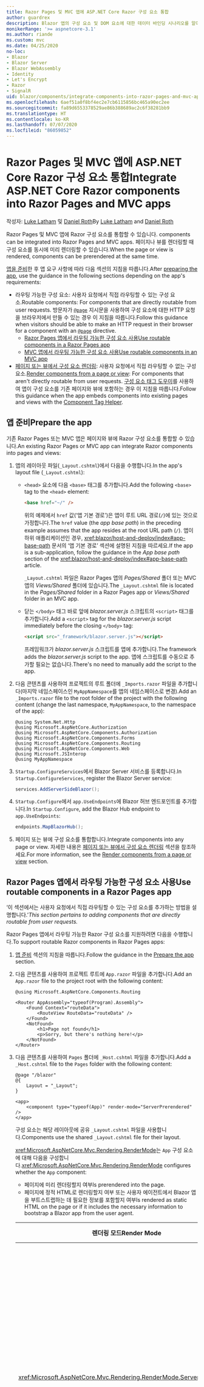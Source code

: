 ```yaml
---
title: Razor Pages 및 MVC 앱에 ASP.NET Core Razor 구성 요소 통합
author: guardrex
description: Blazor 앱의 구성 요소 및 DOM 요소에 대한 데이터 바인딩 시나리오를 알아봅니다.
monikerRange: '>= aspnetcore-3.1'
ms.author: riande
ms.custom: mvc
ms.date: 04/25/2020
no-loc:
- Blazor
- Blazor Server
- Blazor WebAssembly
- Identity
- Let's Encrypt
- Razor
- SignalR
uid: blazor/components/integrate-components-into-razor-pages-and-mvc-apps
ms.openlocfilehash: 6aef51a0f8bf4ec2e7cb6115856bc465a90ec2ee
ms.sourcegitcommit: fa89d6553378529ae86b388689ac2c6f38281bb9
ms.translationtype: HT
ms.contentlocale: ko-KR
ms.lasthandoff: 07/07/2020
ms.locfileid: "86059852"
---
```

# <a name="integrate-aspnet-core-razor-components-into-razor-pages-and-mvc-apps"></a><span data-ttu-id="ece68-103">Razor Pages 및 MVC 앱에 ASP.NET Core Razor 구성 요소 통합</span><span class="sxs-lookup"><span data-stu-id="ece68-103">Integrate ASP.NET Core Razor components into Razor Pages and MVC apps</span></span>

<span data-ttu-id="ece68-104">작성자: [Luke Latham](https://github.com/guardrex) 및 [Daniel Roth](https://github.com/danroth27)</span><span class="sxs-lookup"><span data-stu-id="ece68-104">By [Luke Latham](https://github.com/guardrex) and [Daniel Roth](https://github.com/danroth27)</span></span>

Razor<span data-ttu-id="ece68-105"> Pages 및 MVC 앱에 Razor 구성 요소를 통합할 수 있습니다.</span><span class="sxs-lookup"><span data-stu-id="ece68-105"> components can be integrated into Razor Pages and MVC apps.</span></span> <span data-ttu-id="ece68-106">페이지나 뷰를 렌더링할 때 구성 요소를 동시에 미리 렌더링할 수 있습니다.</span><span class="sxs-lookup"><span data-stu-id="ece68-106">When the page or view is rendered, components can be prerendered at the same time.</span></span>

<span data-ttu-id="ece68-107">[앱을 준비](#prepare-the-app)한 후 앱 요구 사항에 따라 다음 섹션의 지침을 따릅니다.</span><span class="sxs-lookup"><span data-stu-id="ece68-107">After [preparing the app](#prepare-the-app), use the guidance in the following sections depending on the app's requirements:</span></span>

* <span data-ttu-id="ece68-108">라우팅 가능한 구성 요소: 사용자 요청에서 직접 라우팅할 수 있는 구성 요소.</span><span class="sxs-lookup"><span data-stu-id="ece68-108">Routable components: For components that are directly routable from user requests.</span></span> <span data-ttu-id="ece68-109">방문자가 [`@page`](xref:mvc/views/razor#page) 지시문을 사용하여 구성 요소에 대한 HTTP 요청을 브라우저에서 만들 수 있는 경우 이 지침을 따릅니다.</span><span class="sxs-lookup"><span data-stu-id="ece68-109">Follow this guidance when visitors should be able to make an HTTP request in their browser for a component with an [`@page`](xref:mvc/views/razor#page) directive.</span></span>
  * <span data-ttu-id="ece68-110">[Razor Pages 앱에서 라우팅 가능한 구성 요소 사용](#use-routable-components-in-a-razor-pages-app)</span><span class="sxs-lookup"><span data-stu-id="ece68-110">[Use routable components in a Razor Pages app](#use-routable-components-in-a-razor-pages-app)</span></span>
  * [<span data-ttu-id="ece68-111">MVC 앱에서 라우팅 가능한 구성 요소 사용</span><span class="sxs-lookup"><span data-stu-id="ece68-111">Use routable components in an MVC app</span></span>](#use-routable-components-in-an-mvc-app)
* <span data-ttu-id="ece68-112">[페이지 또는 뷰에서 구성 요소 렌더링](#render-components-from-a-page-or-view): 사용자 요청에서 직접 라우팅할 수 없는 구성 요소.</span><span class="sxs-lookup"><span data-stu-id="ece68-112">[Render components from a page or view](#render-components-from-a-page-or-view): For components that aren't directly routable from user requests.</span></span> <span data-ttu-id="ece68-113">[구성 요소 태그 도우미](xref:mvc/views/tag-helpers/builtin-th/component-tag-helper)를 사용하여 앱이 구성 요소를 기존 페이지와 뷰에 포함하는 경우 이 지침을 따릅니다.</span><span class="sxs-lookup"><span data-stu-id="ece68-113">Follow this guidance when the app embeds components into existing pages and views with the [Component Tag Helper](xref:mvc/views/tag-helpers/builtin-th/component-tag-helper).</span></span>

## <a name="prepare-the-app"></a><span data-ttu-id="ece68-114">앱 준비</span><span class="sxs-lookup"><span data-stu-id="ece68-114">Prepare the app</span></span>

<span data-ttu-id="ece68-115">기존 Razor Pages 또는 MVC 앱은 페이지와 뷰에 Razor 구성 요소를 통합할 수 있습니다.</span><span class="sxs-lookup"><span data-stu-id="ece68-115">An existing Razor Pages or MVC app can integrate Razor components into pages and views:</span></span>

1. <span data-ttu-id="ece68-116">앱의 레이아웃 파일(`_Layout.cshtml`)에서 다음을 수행합니다.</span><span class="sxs-lookup"><span data-stu-id="ece68-116">In the app's layout file (`_Layout.cshtml`):</span></span>

   * <span data-ttu-id="ece68-117">`<head>` 요소에 다음 `<base>` 태그를 추가합니다.</span><span class="sxs-lookup"><span data-stu-id="ece68-117">Add the following `<base>` tag to the `<head>` element:</span></span>

     ```html
     <base href="~/" />
     ```

     <span data-ttu-id="ece68-118">위의 예제에서 `href` 값(‘앱 기본 경로’)은 앱이 루트 URL 경로(`/`)에 있는 것으로 가정합니다.</span><span class="sxs-lookup"><span data-stu-id="ece68-118">The `href` value (the *app base path*) in the preceding example assumes that the app resides at the root URL path (`/`).</span></span> <span data-ttu-id="ece68-119">앱이 하위 애플리케이션인 경우, <xref:blazor/host-and-deploy/index#app-base-path> 문서의 ‘앱 기본 경로’ 섹션에 설명된 지침을 따르세요.</span><span class="sxs-lookup"><span data-stu-id="ece68-119">If the app is a sub-application, follow the guidance in the *App base path* section of the <xref:blazor/host-and-deploy/index#app-base-path> article.</span></span>

     <span data-ttu-id="ece68-120">`_Layout.cshtml` 파일은 Razor Pages 앱의 *Pages/Shared* 폴더 또는 MVC 앱의 *Views/Shared* 폴더에 있습니다.</span><span class="sxs-lookup"><span data-stu-id="ece68-120">The `_Layout.cshtml` file is located in the *Pages/Shared* folder in a Razor Pages app or *Views/Shared* folder in an MVC app.</span></span>

   * <span data-ttu-id="ece68-121">닫는 `</body>` 태그 바로 앞에 *blazor.server.js* 스크립트의 `<script>` 태그를 추가합니다.</span><span class="sxs-lookup"><span data-stu-id="ece68-121">Add a `<script>` tag for the *blazor.server.js* script immediately before the closing `</body>` tag:</span></span>

     ```html
     <script src="_framework/blazor.server.js"></script>
     ```

     <span data-ttu-id="ece68-122">프레임워크가 *blazor.server.js* 스크립트를 앱에 추가합니다.</span><span class="sxs-lookup"><span data-stu-id="ece68-122">The framework adds the *blazor.server.js* script to the app.</span></span> <span data-ttu-id="ece68-123">앱에 스크립트를 수동으로 추가할 필요는 없습니다.</span><span class="sxs-lookup"><span data-stu-id="ece68-123">There's no need to manually add the script to the app.</span></span>

1. <span data-ttu-id="ece68-124">다음 콘텐츠를 사용하여 프로젝트의 루트 폴더에 `_Imports.razor` 파일을 추가합니다(마지막 네임스페이스인 `MyAppNamespace`를 앱의 네임스페이스로 변경).</span><span class="sxs-lookup"><span data-stu-id="ece68-124">Add an `_Imports.razor` file to the root folder of the project with the following content (change the last namespace, `MyAppNamespace`, to the namespace of the app):</span></span>

   ```razor
   @using System.Net.Http
   @using Microsoft.AspNetCore.Authorization
   @using Microsoft.AspNetCore.Components.Authorization
   @using Microsoft.AspNetCore.Components.Forms
   @using Microsoft.AspNetCore.Components.Routing
   @using Microsoft.AspNetCore.Components.Web
   @using Microsoft.JSInterop
   @using MyAppNamespace
   ```

1. <span data-ttu-id="ece68-125">`Startup.ConfigureServices`에서 Blazor Server 서비스를 등록합니다.</span><span class="sxs-lookup"><span data-stu-id="ece68-125">In `Startup.ConfigureServices`, register the Blazor Server service:</span></span>

   ```csharp
   services.AddServerSideBlazor();
   ```

1. <span data-ttu-id="ece68-126">`Startup.Configure`에서 `app.UseEndpoints`에 Blazor 허브 엔드포인트를 추가합니다.</span><span class="sxs-lookup"><span data-stu-id="ece68-126">In `Startup.Configure`, add the Blazor Hub endpoint to `app.UseEndpoints`:</span></span>

   ```csharp
   endpoints.MapBlazorHub();
   ```

1. <span data-ttu-id="ece68-127">페이지 또는 뷰에 구성 요소를 통합합니다.</span><span class="sxs-lookup"><span data-stu-id="ece68-127">Integrate components into any page or view.</span></span> <span data-ttu-id="ece68-128">자세한 내용은 [페이지 또는 뷰에서 구성 요소 렌더링](#render-components-from-a-page-or-view) 섹션을 참조하세요.</span><span class="sxs-lookup"><span data-stu-id="ece68-128">For more information, see the [Render components from a page or view](#render-components-from-a-page-or-view) section.</span></span>

## <a name="use-routable-components-in-a-razor-pages-app"></a><span data-ttu-id="ece68-129">Razor Pages 앱에서 라우팅 가능한 구성 요소 사용</span><span class="sxs-lookup"><span data-stu-id="ece68-129">Use routable components in a Razor Pages app</span></span>

<span data-ttu-id="ece68-130">‘이 섹션에서는 사용자 요청에서 직접 라우팅할 수 있는 구성 요소를 추가하는 방법을 설명합니다.’</span><span class="sxs-lookup"><span data-stu-id="ece68-130">*This section pertains to adding components that are directly routable from user requests.*</span></span>

<span data-ttu-id="ece68-131">Razor Pages 앱에서 라우팅 가능한 Razor 구성 요소를 지원하려면 다음을 수행합니다.</span><span class="sxs-lookup"><span data-stu-id="ece68-131">To support routable Razor components in Razor Pages apps:</span></span>

1. <span data-ttu-id="ece68-132">[앱 준비](#prepare-the-app) 섹션의 지침을 따릅니다.</span><span class="sxs-lookup"><span data-stu-id="ece68-132">Follow the guidance in the [Prepare the app](#prepare-the-app) section.</span></span>

1. <span data-ttu-id="ece68-133">다음 콘텐츠를 사용하여 프로젝트 루트에 `App.razor` 파일을 추가합니다.</span><span class="sxs-lookup"><span data-stu-id="ece68-133">Add an `App.razor` file to the project root with the following content:</span></span>

   ```razor
   @using Microsoft.AspNetCore.Components.Routing

   <Router AppAssembly="typeof(Program).Assembly">
       <Found Context="routeData">
           <RouteView RouteData="routeData" />
       </Found>
       <NotFound>
           <h1>Page not found</h1>
           <p>Sorry, but there's nothing here!</p>
       </NotFound>
   </Router>
   ```

1. <span data-ttu-id="ece68-134">다음 콘텐츠를 사용하여 `Pages` 폴더에 `_Host.cshtml` 파일을 추가합니다.</span><span class="sxs-lookup"><span data-stu-id="ece68-134">Add a `_Host.cshtml` file to the `Pages` folder with the following content:</span></span>

   ```cshtml
   @page "/blazor"
   @{
       Layout = "_Layout";
   }

   <app>
       <component type="typeof(App)" render-mode="ServerPrerendered" />
   </app>
   ```

   <span data-ttu-id="ece68-135">구성 요소는 해당 레이아웃에 공유 `_Layout.cshtml` 파일을 사용합니다.</span><span class="sxs-lookup"><span data-stu-id="ece68-135">Components use the shared `_Layout.cshtml` file for their layout.</span></span>

   <span data-ttu-id="ece68-136"><xref:Microsoft.AspNetCore.Mvc.Rendering.RenderMode>는 `App` 구성 요소에 대해 다음을 구성합니다.</span><span class="sxs-lookup"><span data-stu-id="ece68-136"><xref:Microsoft.AspNetCore.Mvc.Rendering.RenderMode> configures whether the `App` component:</span></span>

   * <span data-ttu-id="ece68-137">페이지에 미리 렌더링할지 여부</span><span class="sxs-lookup"><span data-stu-id="ece68-137">Is prerendered into the page.</span></span>
   * <span data-ttu-id="ece68-138">페이지에 정적 HTML로 렌더링할지 여부 또는 사용자 에이전트에서 Blazor 앱을 부트스트랩하는 데 필요한 정보를 포함할지 여부</span><span class="sxs-lookup"><span data-stu-id="ece68-138">Is rendered as static HTML on the page or if it includes the necessary information to bootstrap a Blazor app from the user agent.</span></span>

   | <span data-ttu-id="ece68-139">렌더링 모드</span><span class="sxs-lookup"><span data-stu-id="ece68-139">Render Mode</span></span> | <span data-ttu-id="ece68-140">설명</span><span class="sxs-lookup"><span data-stu-id="ece68-140">Description</span></span> |
   | ----------- | ----------- |
   | <xref:Microsoft.AspNetCore.Mvc.Rendering.RenderMode.ServerPrerendered> | <span data-ttu-id="ece68-141">`App` 구성 요소를 정적 HTML에 렌더링하고 Blazor Server 앱의 마커를 포함합니다.</span><span class="sxs-lookup"><span data-stu-id="ece68-141">Renders the `App` component into static HTML and includes a marker for a Blazor Server app.</span></span> <span data-ttu-id="ece68-142">사용자 에이전트를 시작할 때 이 표식은 Blazor 앱을 부트스트랩하는 데 사용됩니다.</span><span class="sxs-lookup"><span data-stu-id="ece68-142">When the user-agent starts, this marker is used to bootstrap a Blazor app.</span></span> |
   | <xref:Microsoft.AspNetCore.Mvc.Rendering.RenderMode.Server> | <span data-ttu-id="ece68-143">Blazor Server 앱의 마커를 렌더링합니다.</span><span class="sxs-lookup"><span data-stu-id="ece68-143">Renders a marker for a Blazor Server app.</span></span> <span data-ttu-id="ece68-144">`App` 구성 요소의 출력은 포함되지 않습니다.</span><span class="sxs-lookup"><span data-stu-id="ece68-144">Output from the `App` component isn't included.</span></span> <span data-ttu-id="ece68-145">사용자 에이전트를 시작할 때 이 표식은 Blazor 앱을 부트스트랩하는 데 사용됩니다.</span><span class="sxs-lookup"><span data-stu-id="ece68-145">When the user-agent starts, this marker is used to bootstrap a Blazor app.</span></span> |
   | <xref:Microsoft.AspNetCore.Mvc.Rendering.RenderMode.Static> | <span data-ttu-id="ece68-146">`App` 구성 요소를 정적 HTML에 렌더링합니다.</span><span class="sxs-lookup"><span data-stu-id="ece68-146">Renders the `App` component into static HTML.</span></span> |

   <span data-ttu-id="ece68-147">구성 요소 태그 도우미에 대한 자세한 내용은 <xref:mvc/views/tag-helpers/builtin-th/component-tag-helper>를 참조하세요.</span><span class="sxs-lookup"><span data-stu-id="ece68-147">For more information on the Component Tag Helper, see <xref:mvc/views/tag-helpers/builtin-th/component-tag-helper>.</span></span>

1. <span data-ttu-id="ece68-148">`Startup.Configure`의 엔드포인트 구성에 `_Host.cshtml` 페이지의 우선순위가 낮은 경로를 추가합니다.</span><span class="sxs-lookup"><span data-stu-id="ece68-148">Add a low-priority route for the `_Host.cshtml` page to endpoint configuration in `Startup.Configure`:</span></span>

   ```csharp
   app.UseEndpoints(endpoints =>
   {
       ...

       endpoints.MapFallbackToPage("/_Host");
   });
   ```

1. <span data-ttu-id="ece68-149">라우팅 가능한 구성 요소를 앱에 추가합니다.</span><span class="sxs-lookup"><span data-stu-id="ece68-149">Add routable components to the app.</span></span> <span data-ttu-id="ece68-150">예를 들어:</span><span class="sxs-lookup"><span data-stu-id="ece68-150">For example:</span></span>

   ```razor
   @page "/counter"

   <h1>Counter</h1>

   ...
   ```

<span data-ttu-id="ece68-151">네임스페이스에 대한 자세한 내용은 [구성 요소 네임스페이스](#component-namespaces) 섹션을 참조하세요.</span><span class="sxs-lookup"><span data-stu-id="ece68-151">For more information on namespaces, see the [Component namespaces](#component-namespaces) section.</span></span>

## <a name="use-routable-components-in-an-mvc-app"></a><span data-ttu-id="ece68-152">MVC 앱에서 라우팅 가능한 구성 요소 사용</span><span class="sxs-lookup"><span data-stu-id="ece68-152">Use routable components in an MVC app</span></span>

<span data-ttu-id="ece68-153">‘이 섹션에서는 사용자 요청에서 직접 라우팅할 수 있는 구성 요소를 추가하는 방법을 설명합니다.’</span><span class="sxs-lookup"><span data-stu-id="ece68-153">*This section pertains to adding components that are directly routable from user requests.*</span></span>

<span data-ttu-id="ece68-154">MVC 앱에서 라우팅 가능한 Razor 구성 요소를 지원하려면 다음을 수행합니다.</span><span class="sxs-lookup"><span data-stu-id="ece68-154">To support routable Razor components in MVC apps:</span></span>

1. <span data-ttu-id="ece68-155">[앱 준비](#prepare-the-app) 섹션의 지침을 따릅니다.</span><span class="sxs-lookup"><span data-stu-id="ece68-155">Follow the guidance in the [Prepare the app](#prepare-the-app) section.</span></span>

1. <span data-ttu-id="ece68-156">다음 콘텐츠를 사용하여 프로젝트 루트에 `App.razor` 파일을 추가합니다.</span><span class="sxs-lookup"><span data-stu-id="ece68-156">Add an `App.razor` file to the root of the project with the following content:</span></span>

   ```razor
   @using Microsoft.AspNetCore.Components.Routing

   <Router AppAssembly="typeof(Program).Assembly">
       <Found Context="routeData">
           <RouteView RouteData="routeData" />
       </Found>
       <NotFound>
           <h1>Page not found</h1>
           <p>Sorry, but there's nothing here!</p>
       </NotFound>
   </Router>
   ```

1. <span data-ttu-id="ece68-157">다음 콘텐츠를 사용하여 `Views/Home` 폴더에 `_Host.cshtml` 파일을 추가합니다.</span><span class="sxs-lookup"><span data-stu-id="ece68-157">Add a `_Host.cshtml` file to the `Views/Home` folder with the following content:</span></span>

   ```cshtml
   @{
       Layout = "_Layout";
   }

   <app>
       <component type="typeof(App)" render-mode="ServerPrerendered" />
   </app>
   ```

   <span data-ttu-id="ece68-158">구성 요소는 해당 레이아웃에 공유 `_Layout.cshtml` 파일을 사용합니다.</span><span class="sxs-lookup"><span data-stu-id="ece68-158">Components use the shared `_Layout.cshtml` file for their layout.</span></span>
   
   <span data-ttu-id="ece68-159"><xref:Microsoft.AspNetCore.Mvc.Rendering.RenderMode>는 `App` 구성 요소에 대해 다음을 구성합니다.</span><span class="sxs-lookup"><span data-stu-id="ece68-159"><xref:Microsoft.AspNetCore.Mvc.Rendering.RenderMode> configures whether the `App` component:</span></span>

   * <span data-ttu-id="ece68-160">페이지에 미리 렌더링할지 여부</span><span class="sxs-lookup"><span data-stu-id="ece68-160">Is prerendered into the page.</span></span>
   * <span data-ttu-id="ece68-161">페이지에 정적 HTML로 렌더링할지 여부 또는 사용자 에이전트에서 Blazor 앱을 부트스트랩하는 데 필요한 정보를 포함할지 여부</span><span class="sxs-lookup"><span data-stu-id="ece68-161">Is rendered as static HTML on the page or if it includes the necessary information to bootstrap a Blazor app from the user agent.</span></span>

   | <span data-ttu-id="ece68-162">렌더링 모드</span><span class="sxs-lookup"><span data-stu-id="ece68-162">Render Mode</span></span> | <span data-ttu-id="ece68-163">설명</span><span class="sxs-lookup"><span data-stu-id="ece68-163">Description</span></span> |
   | ----------- | ----------- |
   | <xref:Microsoft.AspNetCore.Mvc.Rendering.RenderMode.ServerPrerendered> | <span data-ttu-id="ece68-164">`App` 구성 요소를 정적 HTML에 렌더링하고 Blazor Server 앱의 마커를 포함합니다.</span><span class="sxs-lookup"><span data-stu-id="ece68-164">Renders the `App` component into static HTML and includes a marker for a Blazor Server app.</span></span> <span data-ttu-id="ece68-165">사용자 에이전트를 시작할 때 이 표식은 Blazor 앱을 부트스트랩하는 데 사용됩니다.</span><span class="sxs-lookup"><span data-stu-id="ece68-165">When the user-agent starts, this marker is used to bootstrap a Blazor app.</span></span> |
   | <xref:Microsoft.AspNetCore.Mvc.Rendering.RenderMode.Server> | <span data-ttu-id="ece68-166">Blazor Server 앱의 마커를 렌더링합니다.</span><span class="sxs-lookup"><span data-stu-id="ece68-166">Renders a marker for a Blazor Server app.</span></span> <span data-ttu-id="ece68-167">`App` 구성 요소의 출력은 포함되지 않습니다.</span><span class="sxs-lookup"><span data-stu-id="ece68-167">Output from the `App` component isn't included.</span></span> <span data-ttu-id="ece68-168">사용자 에이전트를 시작할 때 이 표식은 Blazor 앱을 부트스트랩하는 데 사용됩니다.</span><span class="sxs-lookup"><span data-stu-id="ece68-168">When the user-agent starts, this marker is used to bootstrap a Blazor app.</span></span> |
   | <xref:Microsoft.AspNetCore.Mvc.Rendering.RenderMode.Static> | <span data-ttu-id="ece68-169">`App` 구성 요소를 정적 HTML에 렌더링합니다.</span><span class="sxs-lookup"><span data-stu-id="ece68-169">Renders the `App` component into static HTML.</span></span> |

   <span data-ttu-id="ece68-170">구성 요소 태그 도우미에 대한 자세한 내용은 <xref:mvc/views/tag-helpers/builtin-th/component-tag-helper>를 참조하세요.</span><span class="sxs-lookup"><span data-stu-id="ece68-170">For more information on the Component Tag Helper, see <xref:mvc/views/tag-helpers/builtin-th/component-tag-helper>.</span></span>

1. <span data-ttu-id="ece68-171">홈 컨트롤러에 작업을 추가합니다.</span><span class="sxs-lookup"><span data-stu-id="ece68-171">Add an action to the Home controller:</span></span>

   ```csharp
   public IActionResult Blazor()
   {
      return View("_Host");
   }
   ```

1. <span data-ttu-id="ece68-172">`Startup.Configure`의 엔드포인트 구성에 `_Host.cshtml` 뷰를 반환하는 컨트롤러 작업의 우선순위가 낮은 경로를 추가합니다.</span><span class="sxs-lookup"><span data-stu-id="ece68-172">Add a low-priority route for the controller action that returns the `_Host.cshtml` view to the endpoint configuration in `Startup.Configure`:</span></span>

   ```csharp
   app.UseEndpoints(endpoints =>
   {
       ...

       endpoints.MapFallbackToController("Blazor", "Home");
   });
   ```

1. <span data-ttu-id="ece68-173">`Pages` 폴더를 만들고 라우팅 가능한 구성 요소를 앱에 추가합니다.</span><span class="sxs-lookup"><span data-stu-id="ece68-173">Create a `Pages` folder and add routable components to the app.</span></span> <span data-ttu-id="ece68-174">예를 들어:</span><span class="sxs-lookup"><span data-stu-id="ece68-174">For example:</span></span>

   ```razor
   @page "/counter"

   <h1>Counter</h1>

   ...
   ```

<span data-ttu-id="ece68-175">네임스페이스에 대한 자세한 내용은 [구성 요소 네임스페이스](#component-namespaces) 섹션을 참조하세요.</span><span class="sxs-lookup"><span data-stu-id="ece68-175">For more information on namespaces, see the [Component namespaces](#component-namespaces) section.</span></span>

## <a name="render-components-from-a-page-or-view"></a><span data-ttu-id="ece68-176">페이지 또는 뷰에서 구성 요소 렌더링</span><span class="sxs-lookup"><span data-stu-id="ece68-176">Render components from a page or view</span></span>

<span data-ttu-id="ece68-177">‘이 섹션에서는 사용자 요청에서 직접 구성 요소를 라우팅할 수 없는 페이지 또는 뷰에 구성 요소를 추가하는 방법을 설명합니다.’</span><span class="sxs-lookup"><span data-stu-id="ece68-177">*This section pertains to adding components to pages or views, where the components aren't directly routable from user requests.*</span></span>

<span data-ttu-id="ece68-178">페이지 또는 뷰에서 구성 요소를 렌더링하려면 [구성 요소 태그 도우미](xref:mvc/views/tag-helpers/builtin-th/component-tag-helper)를 사용합니다.</span><span class="sxs-lookup"><span data-stu-id="ece68-178">To render a component from a page or view, use the [Component Tag Helper](xref:mvc/views/tag-helpers/builtin-th/component-tag-helper).</span></span>

### <a name="render-stateful-interactive-components"></a><span data-ttu-id="ece68-179">상태 저장 대화형 구성 요소 렌더링</span><span class="sxs-lookup"><span data-stu-id="ece68-179">Render stateful interactive components</span></span>

<span data-ttu-id="ece68-180">Razor 페이지 또는 뷰에 상태 저장 대화형 구성 요소를 추가할 수 있습니다.</span><span class="sxs-lookup"><span data-stu-id="ece68-180">Stateful interactive components can be added to a Razor page or view.</span></span>

<span data-ttu-id="ece68-181">페이지 또는 뷰를 렌더링하는 경우와 관련해서 다음 사항을 확인합니다.</span><span class="sxs-lookup"><span data-stu-id="ece68-181">When the page or view renders:</span></span>

* <span data-ttu-id="ece68-182">구성 요소가 페이지 또는 뷰와 함께 미리 렌더링됩니다.</span><span class="sxs-lookup"><span data-stu-id="ece68-182">The component is prerendered with the page or view.</span></span>
* <span data-ttu-id="ece68-183">미리 렌더링하는 데 사용된 초기 구성 요소 상태가 손실됩니다.</span><span class="sxs-lookup"><span data-stu-id="ece68-183">The initial component state used for prerendering is lost.</span></span>
* <span data-ttu-id="ece68-184">SignalR 연결이 완료되면 새 구성 요소 상태가 생성됩니다.</span><span class="sxs-lookup"><span data-stu-id="ece68-184">New component state is created when the SignalR connection is established.</span></span>

<span data-ttu-id="ece68-185">다음 Razor 페이지는 `Counter` 구성 요소를 렌더링합니다.</span><span class="sxs-lookup"><span data-stu-id="ece68-185">The following Razor page renders a `Counter` component:</span></span>

```cshtml
<h1>My Razor Page</h1>

<component type="typeof(Counter)" render-mode="ServerPrerendered" 
    param-InitialValue="InitialValue" />

@functions {
    [BindProperty(SupportsGet=true)]
    public int InitialValue { get; set; }
}
```

<span data-ttu-id="ece68-186">자세한 내용은 <xref:mvc/views/tag-helpers/builtin-th/component-tag-helper>를 참조하세요.</span><span class="sxs-lookup"><span data-stu-id="ece68-186">For more information, see <xref:mvc/views/tag-helpers/builtin-th/component-tag-helper>.</span></span>

### <a name="render-noninteractive-components"></a><span data-ttu-id="ece68-187">비대화형 구성 요소 렌더링</span><span class="sxs-lookup"><span data-stu-id="ece68-187">Render noninteractive components</span></span>

<span data-ttu-id="ece68-188">다음 Razor 페이지에서 `Counter` 구성 요소는 폼을 통해 지정된 초기 값을 사용하여 정적으로 렌더링됩니다.</span><span class="sxs-lookup"><span data-stu-id="ece68-188">In the following Razor page, the `Counter` component is statically rendered with an initial value that's specified using a form.</span></span> <span data-ttu-id="ece68-189">구성 요소가 정적으로 렌더링되므로 구성 요소는 대화형이 아닙니다.</span><span class="sxs-lookup"><span data-stu-id="ece68-189">Since the component is statically rendered, the component isn't interactive:</span></span>

```cshtml
<h1>My Razor Page</h1>

<form>
    <input type="number" asp-for="InitialValue" />
    <button type="submit">Set initial value</button>
</form>

<component type="typeof(Counter)" render-mode="Static" 
    param-InitialValue="InitialValue" />

@functions {
    [BindProperty(SupportsGet=true)]
    public int InitialValue { get; set; }
}
```

<span data-ttu-id="ece68-190">자세한 내용은 <xref:mvc/views/tag-helpers/builtin-th/component-tag-helper>를 참조하세요.</span><span class="sxs-lookup"><span data-stu-id="ece68-190">For more information, see <xref:mvc/views/tag-helpers/builtin-th/component-tag-helper>.</span></span>

## <a name="component-namespaces"></a><span data-ttu-id="ece68-191">구성 요소 네임스페이스</span><span class="sxs-lookup"><span data-stu-id="ece68-191">Component namespaces</span></span>

<span data-ttu-id="ece68-192">사용자 지정 폴더를 사용하여 앱의 구성 요소를 저장하는 경우, 폴더를 나타내는 네임스페이스를 페이지/뷰 또는 `_ViewImports.cshtml` 파일에 추가합니다.</span><span class="sxs-lookup"><span data-stu-id="ece68-192">When using a custom folder to hold the app's components, add the namespace representing the folder to either the page/view or to the `_ViewImports.cshtml` file.</span></span> <span data-ttu-id="ece68-193">다음 예제에서는</span><span class="sxs-lookup"><span data-stu-id="ece68-193">In the following example:</span></span>

* <span data-ttu-id="ece68-194">`MyAppNamespace`를 앱의 네임스페이스로 변경합니다.</span><span class="sxs-lookup"><span data-stu-id="ece68-194">Change `MyAppNamespace` to the app's namespace.</span></span>
* <span data-ttu-id="ece68-195">구성 요소를 저장하는 데 *Components* 폴더를 사용하지 않은 경우, `Components`를 구성 요소가 있는 폴더로 변경합니다.</span><span class="sxs-lookup"><span data-stu-id="ece68-195">If a folder named *Components* isn't used to hold the components, change `Components` to the folder where the components reside.</span></span>

```cshtml
@using MyAppNamespace.Components
```

<span data-ttu-id="ece68-196">`_ViewImports.cshtml` 파일은 Razor Pages 앱의 `Pages` 폴더 또는 MVC 앱의 `Views` 폴더에 있습니다.</span><span class="sxs-lookup"><span data-stu-id="ece68-196">The `_ViewImports.cshtml` file is located in the `Pages` folder of a Razor Pages app or the `Views` folder of an MVC app.</span></span>

<span data-ttu-id="ece68-197">자세한 내용은 <xref:blazor/components/index#namespaces>를 참조하세요.</span><span class="sxs-lookup"><span data-stu-id="ece68-197">For more information, see <xref:blazor/components/index#namespaces>.</span></span>
